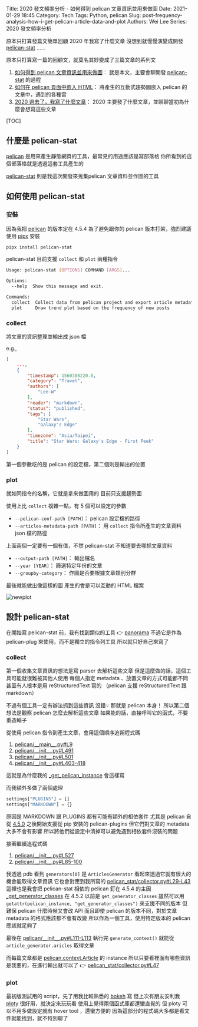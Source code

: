 Title: 2020 發文頻率分析 - 如何得到 pelican 文章資訊並用來做圖
Date: 2021-01-29 18:45
Category: Tech
Tags: Python, pelican
Slug: post-frequency-analysis-how-i-get-pelican-article-data-and-plot
Authors: Wei Lee
Series: 2020 發文頻率分析

原本只打算發篇文簡單回顧 2020 年我寫了什麼文章
沒想到就慢慢演變成開發 [pelican-stat](https://github.com/Lee-W/pelican-stat) ......

<!--more-->

原本只打算寫一篇的回顧文，就莫名其妙變成了三篇文章的系列文

1. [如何得到 pelican 文章資訊並用來做圖]({filename}/posts/tech/2021/3-post-frequency-analysis-how-i-get-pelican-article-data-and-plot.md)： 就是本文，主要會聊開發 [pelican-stat](https://github.com/Lee-W/pelican-stat) 的過程
2. [如何在 pelican 頁面中嵌入 HTML]({filename}/posts/tech/2021/4-post-frequency-analysis-how-to-embed-html-in-pelican.md)： 將產生的互動式趨勢圖嵌入 pelican 的文章中，遇到的各種雷
3. [2020 過去了，我寫了什麼文章]({filename}/posts/tech/2021/5-post-frequency-analysis.rst)： 2020 主要發了什麼文章，並聊聊當初為什麼會想寫這些文章

[TOC]

## 什麼是 pelican-stat
[pelican](https://github.com/getpelican/pelican) 是用來產生靜態網頁的工具，最常見的用途應該是寫部落格
你所看到的這個部落格就是透過這套工具產生的

[pelican-stat](https://github.com/Lee-W/pelican-stat) 則是我這次開發來蒐集pelican 文章資料並作圖的工具

## 如何使用 pelican-stat

### 安裝
因為我把 [pelican](https://github.com/getpelican/pelican/tree/4.5.4) 的版本定在 4.5.4
為了避免跟你的 pelican 版本打架，強烈建議使用 [pipx](https://github.com/pipxproject/pipx) 安裝

```sh
pipx install pelican-stat
```

pelican-stat 目前支援 `collect` 和 `plot` 兩種指令

```sh
Usage: pelican-stat [OPTIONS] COMMAND [ARGS]...

Options:
  --help  Show this message and exit.

Commands:
  collect  Collect data from pelican project and export article metadata
  plot     Draw trend plot based on the frequency of new posts
```

### collect
將文章的資訊整理並輸出成 json 檔

e.g.,

```json
[
    ...,
    {
        "timestamp": 1560308220.0,
        "category": "Travel",
        "authors": [
            "Lee-W"
        ],
        "reader": "markdown",
        "status": "published",
        "tags": [
            "Star Wars",
            "Galaxy's Edge"
        ],
        "timezone": "Asia/Taipei",
        "title": "Star Wars: Galaxy's Edge - First Peek"
    }
]
```

第一個參數吃的是 pelican 的設定檔，第二個則是輸出的位置

### plot
就如同指令的名稱，它就是拿來做圖用的
目前只支援趨勢圖

使用上比 `collect` 複雜一點，有 5 個可以設定的參數

* `--pelican-conf-path [PATH]`： pelican 設定檔的路徑
* `--articles-metadata-path [PATH]`： 用 `collect` 指令所產生的文章資料 json 檔的路徑

上面兩個一定要有一個有值，不然 pelican-stat 不知道要去哪抓文章資料

* `--output-path [PATH]`： 輸出檔名
* `--year [YEAR]`： 篩選特定年份的文章
* `--groupby-category`： 作圖是否要根據文章類別分群

最後就能做出像這樣的圖
產生的會是可以互動的 HTML 檔案

![newplot](/images/posts-image/2021-2020-post-frequency/newplot.png)

## 設計 pelican-stat
在開始寫 pelican-stat 前，我有找到類似的工具 👉 [panorama](https://github.com/romainx/panorama)
不過它是作為 pelican-plug 來使用，而不是獨立的指令列工具
所以就只好自己來寫了

### collect
第一個收集文章資訊的想法是寫 parser 去解析這些文章
但是這麼做的話，這個工具可能就很難被其他人使用
每個人指定 metadata 、放置文章的方式可能都不同
甚至有人根本是用 reStructuredText 寫的
（pelican 支援 reStructuredText 跟 markdown）

不過有個工具一定有辦法抓到這些資訊
沒錯💡
那就是 pelican 本身！
所以第二個想法是觀察 pelican 怎麼去解析這些文章
如果能的話，直接呼叫它的函式，不要重造輪子

從使用 pelican 指令到產生文章，會用這個順序追朔程式碼

1. [pelican/\_\_main\_\_.py#L9](https://github.com/getpelican/pelican/blob/4.5.4/pelican/__main__.py#L9)
2. [pelican/\_\_init\_\_.py#L491](https://github.com/getpelican/pelican/blob/4.5.4/pelican/__init__.py#L491)
3. [pelican/\_\_init\_\_.py#L501](https://github.com/getpelican/pelican/blob/4.5.4/pelican/__init__.py#L501)
4. [pelican/\_\_init\_\_.py#L403-418](https://github.com/getpelican/pelican/blob/master/pelican/__init__.py#L403-418)

這就是為什麼我的 [\_get\_pelican\_instance](https://github.com/Lee-W/pelican-stat/blob/0.3.0/pelican_stat/collector.py#L15) 會這樣寫

而我額外多做了兩個處理

```python
settings["PLUGINS"] = []
settings["MARKDOWN"] = {}
```

原因是 MARKDOWN 跟 PLUGINS 都有可能有額外的相依套件
尤其是 pelican 自從 [4.5.0](https://docs.getpelican.com/en/4.5.0/plugins.html#how-to-use-plugins) 之後開始支援從 pip 安裝的 pelican-plugins
但它們對文章的 metadata 大多不會有影響
所以將他們從設定中清掉可以避免遇到相依套件沒裝的問題

接著繼續追程式碼

1. [pelican/\_\_init\_\_.py#L527](https://github.com/getpelican/pelican/blob/4.5.4/pelican/__init__.py#L527)
2. [pelican/\_\_init\_\_.py#L85-100](https://github.com/getpelican/pelican/blob/4.5.4/pelican/__init__.py#L85-L100)

我透過 pdb 看到 `generators[0]` 是 `ArticlesGenerator`
看起來透過它就有很大的機會能取得文章資訊
它也會對應到我所寫的 [pelican_stat/collector.py#L29-L43](https://github.com/Lee-W/pelican-stat/blob/0.3.0/pelican_stat/collector.py#L29-L43)
這裡也是我會把 pelican-stat 相依的 pelican 釘在 4.5.4 的主因
[\_get\_generator\_classes](https://github.com/getpelican/pelican/blob/4.5.4/pelican/__init__.py#L169) 在 4.5.2 以前是 `get_generator_classes`
雖然可以用 `getattr(pelican_instance, "get_generator_classes")` 來支援不同的版本
但難保 pelican 什麼時候又會改 API
而且即使 pelican 的版本不同，對於文章 metadata 的格式應該都不會有改變
所以作為一個工具，使用特定版本的 pelican 應該就足夠了

最後在 [pelican/\_\_init\_\_.py#L111-L113](https://github.com/getpelican/pelican/blob/4.5.4/pelican/__init__.py#L111-L113) 執行完 `generate_context()` 就能從 `article_generator.aricles` 取得文章

而每篇文章都是 [pelican.context.Article](https://github.com/getpelican/pelican/blob/4.5.4/pelican/contents.py#L514) 的 instance
所以只要看裡面有哪些資訊是我要的，在進行輸出就可以了 👉 [pelican_stat/collector.py#L47](https://github.com/Lee-W/pelican-stat/blob/0.3.0/pelican_stat/collector.py#L47)

### plot
最初版測試用的 script，先了用我比較熟悉的 [bokeh](https://docs.bokeh.org/en/latest/index.html) 寫
但上次有朋友安利我 [ploty](https://plotly.com/python/) 很好用，就決定來玩玩看
使用上覺得兩個函式庫都還蠻直覺的
但 ploty 可以不用多做設定就有 hover tool ，還蠻方便的
因為這部分的程式碼大多都是看文件就能找到，就不特別聊了
